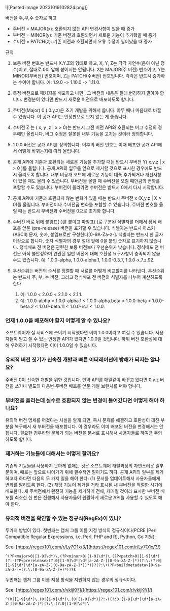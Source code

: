 
![[Pasted image 20231019102824.png]]

버전을 주,부,수 숫자로 하고

- 주버전 = MAJOR(x): 호환되지 않는 API 변경사항이 있을 때 증가
- 부버전 = MINOR(y): 기존 버전과 호환되면서 새로운 기능이 추가됐을 때 증가
- 수버전 = PATCH(z):  기존 버전과 호환되면서 오류 수정이 일어났을 때 증가



규칙

1.  보통 버전 번호는 반드시 X.Y.Z의 형태로 하고, X, Y, Z는 각각 자연수(음이 아닌 정수)이고, 절대로 0이 앞에 붙어서는 안됩니다. X는 MAJOR(주 버전) 번호이고, Y는 MINOR(부버전) 번호이며, Z는 PATCH(수버전) 번호입니다. 각각은 반드시 증가하는 수여야 합니다. 예: 1.9.0 -> 1.10.0 -> 1.11.0.

2. 특정 버전으로 패키지를 배포하고 나면 , 그 버전의 내용은 절대 변경하지 말아야 합니다. 변경분이 있다면 반드시 새로운 버전으로 배포하도록 합니다.

3. 주버전(Major) 0 ( 0.y.z)은 초기 개발을 위해서 씁니다. 아무 때나 마음대로 바꿀 수 있습니다. 이 공개 API는 안정판으로 보지 않는 게 좋습니다.

4. 수버전 Z 는 ( x, y ,z | x > 0)는 반드시 그전 버전 API와 호환되는 버그 수정의 경우에만 올립니다. 버그 수정은 잘못된 내부 기능을 고치는 것이라 정의합니다.

5. 1.0.0 버전은 공개 API를 정의합니다. 이후의 버전 번호는 이때 배포한 공개 API에서 어떻게 바뀌는지에 따라 올립니다.

6. 공개 API에 기존과 호환되는 새로운 기능을 추가할 때는 반드시 부버전 Y( x.y.z | x > 0 )를 올립니다. 공개 API의 입무를 앞으로 제거할 것으로 표시한 경우에도 반드시 올리도록 합니다. 내부 비공개 코드에 새로운 기능이 대폭 추가되거나 개선사항이 있을 때도 올리 수 있습니다. 부버전을 올릴 때 수버전을 오릴 때만큼의 변화를 포함할 수도 있습니다. 부버전이 올라가면 수버전은 받드시 0에서 다시 시작합니다.

7. 공개 API에 기존과 호환되지 않는 변화가 있을 때는 반드시 주버전 x (X,y,z | X > 0)를 올립니다. 부버전이나 수버전급 변화를 포함할 수 있습니다. 주버전 번호를 올릴 때는 반드시 부버전과 수버전을 0으로 초기화 합니다.

8. 수버전 바로 뒤에 붙임표(-)를 붙이고 마침표(.)로 구분된 식별자를 더해서 정식 배포를 앞둔 (pre-release) 버전을 표기할 수 있습니다. 식별자는 반드시 아스키(ASCII) 문자, 숫자, 붙임표로만 구성한다[0-9A-Za-z-]. 식별자는 반드시 한 글자 이상으로 합니다. 숫자 식별자의 경우 절대 앞에 0을 붙인 숫자로 표기하지 않습니다. 정식배포 전 버전은 관련한 보통 버전보다 우선순위가 낮습니다. 정식배포 전 버전은 아직 불안정하며 연관된 일반 버전에 대해 호환성 요구사항이 충족되지 않을 수도 있습니다. 예: 1.0.0-alpha, 1.0.0-alpha.1, 1.0.0-0.3.7, 1.0.0-x.7.z.92.

9. 우선순위는 버전의 순서를 정렬할 때 서로를 어떻게 비교할지를 나타낸다. 우선순위는 반드시 주, 부, 수 버전, 그리고 정식배포 전 버전의 식별자를 나누어 계산하도록 한다 
	1. 예: 1.0.0 < 2.0.0 < 2.1.0 < 2.1.1.  
	2. 예: 1.0.0-alpha < 1.0.0-alpha.1 < 1.0.0-alpha.beta < 1.0.0-beta < 1.0.0-beta.2 < 1.0.0-beta.11 < 1.0.0-rc.1 < 1.0.0.





### 언제 1.0.0을 배포해야 할지 어떻게 알 수 있나요?

소프트웨어가 실 서비스에 쓰이기 시작했다면 이미 1.0.0이라고 여길 수 있습니다. 사용자들이 믿고 쓸 수 있는 안정한 API가 있다면 1.0.0일 것입니다. 하위 버전 호환성에 대해 우려하기 시작했다면 이미 1.0.0일 수 있습니다.

###   유의적 버전 짓기가 신속한 개발과 빠른 이터레이션에 방해가 되지는 않나요?

주버전 0이 신속한 개발을 위한 것입니다. 만약 API를 매일같이 바꾸고 있다면 0.y.z 버전을 쓰거나 별도의 다음번 주버전 배포를 앞둔 개발 브랜치를 써야 합니다.



### 부버전을 올리는데 실수로 호환되지 않는 변경이 들어갔다면 어떻게 해야 하나요?

유의적 버전 명세를 어겼다는 사실을 알게 되면, 즉시 문제를 해결하고 호환성이 깨진 부분을 복구해서 새 부버전을 배포합니다. 이 경우라도 이미 배포된 버전을 변경해서는 안 됩니다. 필요한 경우라면 문제가 되는 버전을 문서로 표시해서 사용자들로 하여금 주의하도록 합니다.


### 제거하는 기능들에 대해서는 어떻게 할까요?

기존의 기능들을 사용하지 못하게 없애는 것은 소프트웨어 개발과정의 자연스러운 일부분이며, 때로는 앞으로 나아가기 위해 필수적인 일이기도 하다. 공개 API의 일부를 제거하고자 하다면 다음의 두 가지 일을 해야 한다: (1) 문서를 업데이트해서 사용자들에게 변화를 알리도록 한다. (2) 해당 기능이 제거될 거라 표시된 새 부버전을 적절한 시기에 배포한다. 새 주버전에서 완전히 기능을 제거하기 전에, 제거될 것이라 표시한 부버전 배포를 최소한 한 번은 진행해서 사용자들이 원활하게 새로운 API를 사용할 수 있도록 해야 한다.



### 유의적 버전을 확인할 수 있는 정규식(RegEx)이 있나?

두가지 방법이 있다. 첫번째는 캡처 그룹 이름 지정 방식의 정규식이다(PCRE [Perl Compatible Regular Expressions, i.e. Perl, PHP and R], Python, Go 지원).

See: [https://regex101.com/r/Ly7O1x/3/](https://regex101.com/r/Ly7O1x/3/)

```
^(?P<major>0|[1-9]\d*)\.(?P<minor>0|[1-9]\d*)\.(?P<patch>0|[1-9]\d*)(?:-(?P<prerelease>(?:0|[1-9]\d*|\d*[a-zA-Z-][0-9a-zA-Z-]*)(?:\.(?:0|[1-9]\d*|\d*[a-zA-Z-][0-9a-zA-Z-]*))*))?(?:\+(?P<buildmetadata>[0-9a-zA-Z-]+(?:\.[0-9a-zA-Z-]+)*))?$
```

두번째는 캡처 그룹 이름 지정 방식을 지원하지 않는 경우의 정규식이다.

See: [https://regex101.com/r/vkijKf/1/](https://regex101.com/r/vkijKf/1/)

```
^(0|[1-9]\d*)\.(0|[1-9]\d*)\.(0|[1-9]\d*)(?:-((?:0|[1-9]\d*|\d*[a-zA-Z-][0-9a-zA-Z-]*)(?:\.(?:0|[1-9]\d*|\
```
